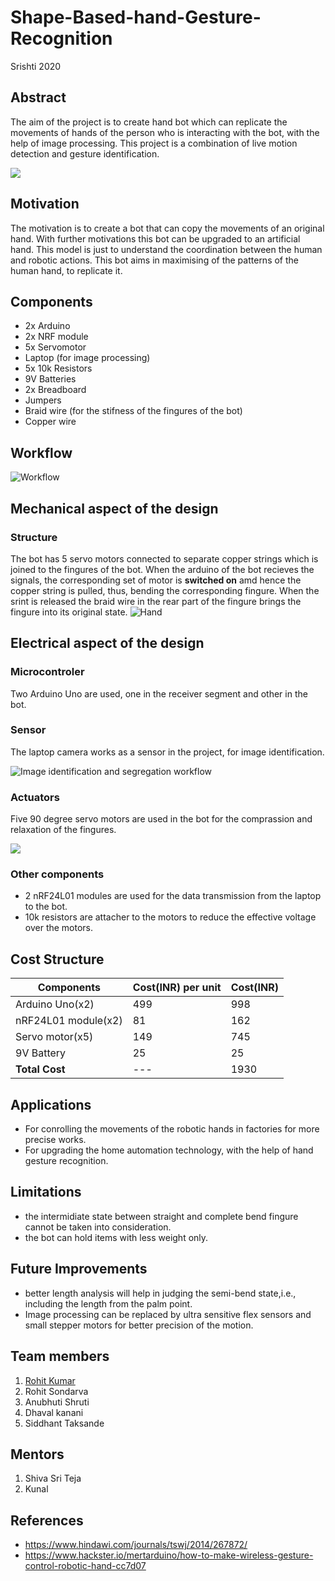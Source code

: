 # Shape-Based-hand-Gesture-Recognition
Srishti 2020

## Abstract
   
   The aim of the project is to create hand bot which can replicate the movements of hands of the person who is interacting with the bot, with the help of image processing. This project is a combination of live motion detection and gesture identification.

![](https://github.com/Rohit-Kumar-219/Shape-Based-hand-Gesture-Recognition/blob/master/Images/Image%20identification.jpg)

## Motivation 
   The motivation is to create a bot that can copy the movements of an original hand. With further motivations this bot can be upgraded to an artificial hand. This model is just to understand the coordination between the human and robotic actions. This bot aims in maximising of the patterns of the human hand, to replicate it. 

## Components
   
   - 2x Arduino 
   - 2x NRF module
   - 5x Servomotor
   - Laptop (for image processing)
   - 5x 10k Resistors
   - 9V Batteries
   - 2x Breadboard
   - Jumpers
   - Braid wire (for the stifness of the  fingures of the bot)
   - Copper wire

## Workflow
![Workflow](https://github.com/Rohit-Kumar-219/Shape-Based-hand-Gesture-Recognition/blob/master/Images%20and%20Videos/Images/Workflow.png)

## Mechanical aspect of the design

### Structure
The bot has 5 servo motors connected to separate copper strings which is joined to the fingures of the bot. When the arduino of the bot recieves the signals, the corresponding set of motor is **switched on** amd hence the copper string is pulled, thus, bending the corresponding fingure. When the srint is released the braid wire in the rear part of the fingure brings the fingure into its original state.
![Hand](https://github.com/Rohit-Kumar-219/Shape-Based-hand-Gesture-Recognition/blob/master/Images%20and%20Videos/Images/Bot.PNG)

## Electrical aspect of the design
   
### Microcontroler 
   
   Two Arduino Uno are used, one in the receiver segment and other in the bot.

### Sensor 
   
   The laptop camera works as a sensor in the project, for image identification.
   
   
![Image identification and segregation workflow](https://github.com/Rohit-Kumar-219/Shape-Based-hand-Gesture-Recognition/blob/master/Images%20and%20Videos/Images/IP%20process.jpg)
### Actuators 
   
   Five 90 degree servo motors are used in the bot for the comprassion and relaxation of the fingures.
   
 ![](https://github.com/Rohit-Kumar-219/Shape-Based-hand-Gesture-Recognition/blob/master/Images%20and%20Videos/Images/Receiver_circuit_diagram.jpg)

### Other components  
   
   - 2 nRF24L01 modules are used for the data transmission from the laptop to the bot.
   - 10k resistors are attacher to the motors to reduce the effective voltage over the motors.

## Cost Structure

| Components | Cost(INR) per unit | Cost(INR) |
| --- | --- | --- |
| Arduino Uno(x2) | 499 | 998 |
| nRF24L01 module(x2) | 81 | 162 |
| Servo motor(x5) | 149 | 745 |
| 9V Battery | 25 | 25 |
| **Total Cost** | --- | 1930 |

## Applications 
 
   - For conrolling the movements of the robotic hands in factories for more precise works.
   - For upgrading the home automation technology, with the help of hand gesture recognition.

## Limitations
   
   - the intermidiate state between straight and complete bend fingure cannot be taken into consideration.
   - the bot can hold items with less weight only.

## Future Improvements 
   
   - better length analysis will help in judging the semi-bend state,i.e., including the length from the palm point.
   - Image processing can be replaced by ultra sensitive flex sensors and small stepper motors for better precision of the motion.

## Team members 
   1. [Rohit Kumar](https://github.com/Rohit-Kumar-219)
   2. Rohit Sondarva
   3. Anubhuti Shruti
   4. Dhaval kanani
   5. Siddhant Taksande

## Mentors

   1. Shiva Sri Teja 
   2. Kunal

## References
   
   - https://www.hindawi.com/journals/tswj/2014/267872/
   - https://www.hackster.io/mertarduino/how-to-make-wireless-gesture-control-robotic-hand-cc7d07